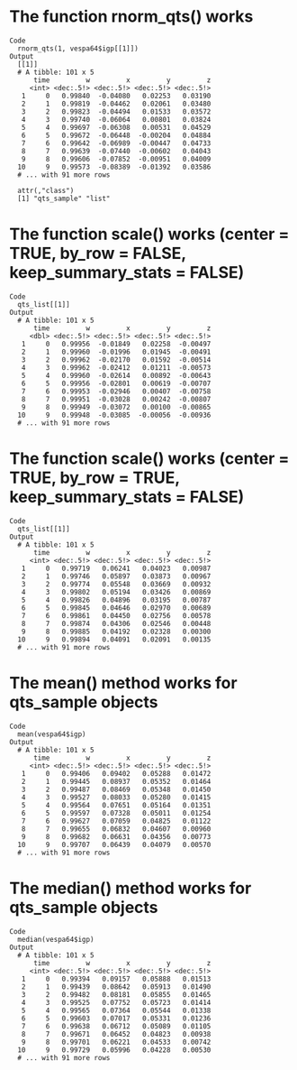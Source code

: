 # The function rnorm_qts() works

    Code
      rnorm_qts(1, vespa64$igp[[1]])
    Output
      [[1]]
      # A tibble: 101 x 5
          time         w         x         y         z
         <int> <dec:.5!> <dec:.5!> <dec:.5!> <dec:.5!>
       1     0   0.99840  -0.04080   0.02253   0.03190
       2     1   0.99819  -0.04462   0.02061   0.03480
       3     2   0.99823  -0.04494   0.01533   0.03572
       4     3   0.99740  -0.06064   0.00801   0.03824
       5     4   0.99697  -0.06308   0.00531   0.04529
       6     5   0.99672  -0.06448  -0.00204   0.04884
       7     6   0.99642  -0.06989  -0.00447   0.04733
       8     7   0.99639  -0.07440  -0.00602   0.04043
       9     8   0.99606  -0.07852  -0.00951   0.04009
      10     9   0.99573  -0.08389  -0.01392   0.03586
      # ... with 91 more rows
      
      attr(,"class")
      [1] "qts_sample" "list"      

# The function scale() works (center = TRUE, by_row = FALSE, keep_summary_stats = FALSE)

    Code
      qts_list[[1]]
    Output
      # A tibble: 101 x 5
          time         w         x         y         z
         <dbl> <dec:.5!> <dec:.5!> <dec:.5!> <dec:.5!>
       1     0   0.99956  -0.01849   0.02258  -0.00497
       2     1   0.99960  -0.01996   0.01945  -0.00491
       3     2   0.99962  -0.02170   0.01592  -0.00514
       4     3   0.99962  -0.02412   0.01211  -0.00573
       5     4   0.99960  -0.02614   0.00892  -0.00643
       6     5   0.99956  -0.02801   0.00619  -0.00707
       7     6   0.99953  -0.02946   0.00407  -0.00758
       8     7   0.99951  -0.03028   0.00242  -0.00807
       9     8   0.99949  -0.03072   0.00100  -0.00865
      10     9   0.99948  -0.03085  -0.00056  -0.00936
      # ... with 91 more rows

# The function scale() works (center = TRUE, by_row = TRUE, keep_summary_stats = FALSE)

    Code
      qts_list[[1]]
    Output
      # A tibble: 101 x 5
          time         w         x         y         z
         <int> <dec:.5!> <dec:.5!> <dec:.5!> <dec:.5!>
       1     0   0.99719   0.06241   0.04023   0.00987
       2     1   0.99746   0.05897   0.03873   0.00967
       3     2   0.99774   0.05548   0.03669   0.00932
       4     3   0.99802   0.05194   0.03426   0.00869
       5     4   0.99826   0.04896   0.03195   0.00787
       6     5   0.99845   0.04646   0.02970   0.00689
       7     6   0.99861   0.04450   0.02756   0.00578
       8     7   0.99874   0.04306   0.02546   0.00448
       9     8   0.99885   0.04192   0.02328   0.00300
      10     9   0.99894   0.04091   0.02091   0.00135
      # ... with 91 more rows

# The mean() method works for qts_sample objects

    Code
      mean(vespa64$igp)
    Output
      # A tibble: 101 x 5
          time         w         x         y         z
         <int> <dec:.5!> <dec:.5!> <dec:.5!> <dec:.5!>
       1     0   0.99406   0.09402   0.05288   0.01472
       2     1   0.99445   0.08937   0.05352   0.01464
       3     2   0.99487   0.08469   0.05348   0.01450
       4     3   0.99527   0.08033   0.05280   0.01415
       5     4   0.99564   0.07651   0.05164   0.01351
       6     5   0.99597   0.07328   0.05011   0.01254
       7     6   0.99627   0.07059   0.04825   0.01122
       8     7   0.99655   0.06832   0.04607   0.00960
       9     8   0.99682   0.06631   0.04356   0.00773
      10     9   0.99707   0.06439   0.04079   0.00570
      # ... with 91 more rows

# The median() method works for qts_sample objects

    Code
      median(vespa64$igp)
    Output
      # A tibble: 101 x 5
          time         w         x         y         z
         <int> <dec:.5!> <dec:.5!> <dec:.5!> <dec:.5!>
       1     0   0.99394   0.09157   0.05888   0.01513
       2     1   0.99439   0.08642   0.05913   0.01490
       3     2   0.99482   0.08181   0.05855   0.01465
       4     3   0.99525   0.07752   0.05723   0.01414
       5     4   0.99565   0.07364   0.05544   0.01338
       6     5   0.99603   0.07017   0.05331   0.01236
       7     6   0.99638   0.06712   0.05089   0.01105
       8     7   0.99671   0.06452   0.04823   0.00938
       9     8   0.99701   0.06221   0.04533   0.00742
      10     9   0.99729   0.05996   0.04228   0.00530
      # ... with 91 more rows

